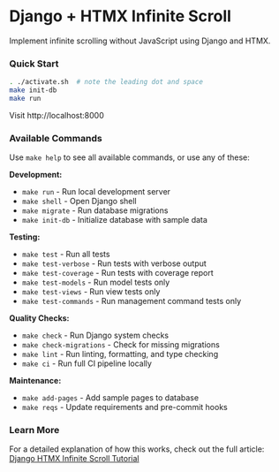 # Django + HTMX Infinite Scroll

Implement infinite scrolling without JavaScript using Django and HTMX.

### Quick Start

```bash
. ./activate.sh  # note the leading dot and space
make init-db
make run
```

Visit http://localhost:8000

### Available Commands

Use `make help` to see all available commands, or use any of these:

**Development:**
- `make run` - Run local development server
- `make shell` - Open Django shell
- `make migrate` - Run database migrations
- `make init-db` - Initialize database with sample data

**Testing:**
- `make test` - Run all tests
- `make test-verbose` - Run tests with verbose output
- `make test-coverage` - Run tests with coverage report
- `make test-models` - Run model tests only
- `make test-views` - Run view tests only
- `make test-commands` - Run management command tests only

**Quality Checks:**
- `make check` - Run Django system checks
- `make check-migrations` - Check for missing migrations
- `make lint` - Run linting, formatting, and type checking
- `make ci` - Run full CI pipeline locally

**Maintenance:**
- `make add-pages` - Add sample pages to database
- `make reqs` - Update requirements and pre-commit hooks

### Learn More

For a detailed explanation of how this works, check out the full article:
[Django HTMX Infinite Scroll Tutorial](https://sorokin.engineer/posts/en/django_htmx_infinite_scroll.html)
